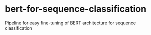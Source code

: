 # bert-for-sequence-classification
Pipeline for easy fine-tuning of BERT architecture for sequence classification
